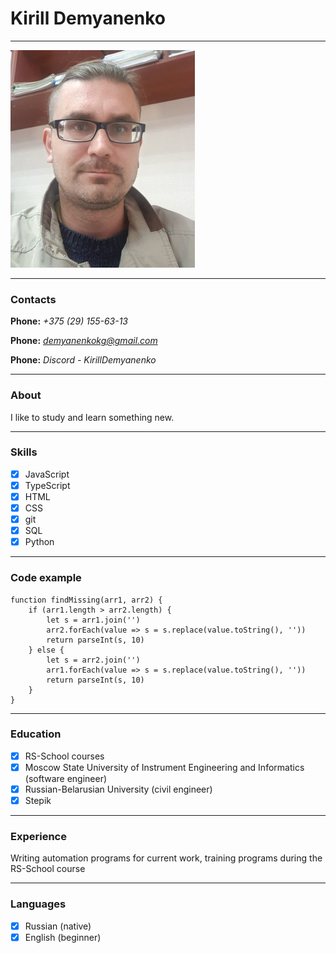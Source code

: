# Kirill Demyanenko

***

![Me](me.jpg)

***

### Contacts

**Phone:** *+375 (29) 155-63-13*

**Phone:** *demyanenkokg@gmail.com*

**Phone:** *Discord - KirillDemyanenko*

***

### About

I like to study and learn something new.

***

### Skills

- [x] JavaScript
- [x] TypeScript
- [x] HTML
- [x] CSS
- [x] git
- [x] SQL
- [x] Python

***

### Code example

```
function findMissing(arr1, arr2) {
    if (arr1.length > arr2.length) {
        let s = arr1.join('')
        arr2.forEach(value => s = s.replace(value.toString(), ''))
        return parseInt(s, 10)
    } else {
        let s = arr2.join('')
        arr1.forEach(value => s = s.replace(value.toString(), ''))
        return parseInt(s, 10)
    }
}
```

***

### Education

- [x] RS-School courses
- [x] Moscow State University of Instrument Engineering and Informatics (software engineer)
- [x] Russian-Belarusian University (civil engineer)
- [x] Stepik

***

### Experience

Writing automation programs for current work, training programs during the RS-School course

***

### Languages

- [x] Russian (native)
- [x] English (beginner)
